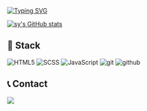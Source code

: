 <!--
**songyi225/songyi225** is a ✨ _special_ ✨ repository because its `README.md` (this file) appears on your GitHub profile.

Here are some ideas to get you started:

- 🔭 I’m currently working on ...
- 🌱 I’m currently learning ...
- 👯 I’m looking to collaborate on ...
- 🤔 I’m looking for help with ...
- 💬 Ask me about ...
- 📫 How to reach me: ...
- 😄 Pronouns: ...
- ⚡ Fun fact: ...

![header](https://capsule-render.vercel.app/api?type=Cylinder&color=timeGradient&text=Welcome%20to%20Songyi's%20Github&animation=twinkling&fontSize=30&fontAlignY=50&fontAlign=50&height=100)


-->

[![Typing SVG](https://readme-typing-svg.demolab.com?font=Roboto+Mono&pause=1000&color=DEC8C7&background=394335D2&center=true&vCenter=true&lines=Welcome+To+Songyi's+Github)](https://git.io/typing-svg)


[![sy's GitHub stats](https://github-readme-stats.vercel.app/api?username=songyi225&include_all_commits=true&show_icons=true&theme=dracula)](https://github.com/songyi225/github-readme-stats)


## 🔨 Stack
![HTML5](https://img.shields.io/badge/html5-%23E34F26.svg?style=for-the-badge&logo=html5&logoColor=white) 
![SCSS](https://img.shields.io/badge/SCSS-cc6699.svg?&style=for-the-badge&logo=Sass&logoColor=white) 
![JavaScript](https://img.shields.io/badge/javascript-F7DF1E.svg?style=for-the-badge&logo=javascript&logoColor=black)
![git](https://img.shields.io/badge/Git-F05032?style=for-the-badge&logo=git&logoColor=white)
![github](https://img.shields.io/badge/GitHub-181717?style=for-the-badge&logo=github&logoColor=white)

## 📞 Contact
<a href="mailto:sy920225@naver.com"><img src="https://img.shields.io/badge/sy920225@naver.com-D14836?style=for-the-badge&logo=gmail&logoColor=white"/></a>
